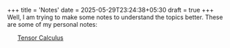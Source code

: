 +++
title = 'Notes'
date = 2025-05-29T23:24:38+05:30
draft = true
+++
Well, I am trying to make some notes to understand the topics better. These are some of my personal notes:
<ul>
<a href="https://raw.githubusercontent.com/LoneWolf1304/Notes/main/Tensor%20Analysis/main.pdf" target="_blank" rel="noopener">Tensor Calculus</a>
</ul>
